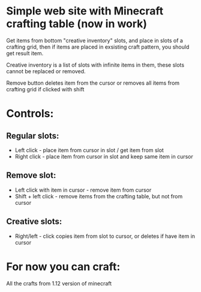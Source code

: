 # Simple web site with Minecraft crafting table (now in work) 

Get items from bottom "creative inventory" slots, and place in slots of a crafting grid, then if items are placed in exsisting craft pattern, you should get result item.

Creative inventory is a list of slots with infinite items in them, these slots cannot be replaced or removed.

Remove button deletes item from the cursor or removes all items from crafting grid if clicked with shift


# Controls:

## Regular slots:
- Left click - place item from cursor in slot / get item from slot
- Right click - place item from cursor in slot and keep same item in cursor

## Remove slot:
- Left click with item in cursor - remove item from cursor
- Shift + left click - remove items from the crafting table, but not from cursor

## Creative slots:
- Right/left - click copies item from slot to cursor, or deletes if have item in cursor


# For now you can craft: 

All the crafts from 1.12 version of minecraft

